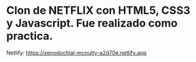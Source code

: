 # Clon de NETFLIX con HTML5, CSS3 y Javascript. Fue realizado como practica.

Netlify: https://xenodochial-mcnulty-a2d70e.netlify.app
